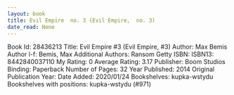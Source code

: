 ```yaml
---
layout: book
title: Evil Empire  no. 3 (Evil Empire,  no. 3)
date_read: None
---
```


Book Id: 28436213
Title: Evil Empire #3 (Evil Empire, #3)
Author: Max Bemis
Author l-f: Bemis, Max
Additional Authors: Ransom Getty
ISBN: 
ISBN13: 8442840037110
My Rating: 0
Average Rating: 3.17
Publisher: Boom Studios
Binding: Paperback
Number of Pages: 32
Year Published: 2014
Original Publication Year: 
Date Added: 2020/01/24
Bookshelves: kupka-wstydu
Bookshelves with positions: kupka-wstydu (#971)

